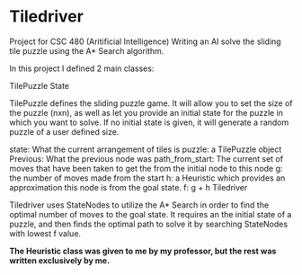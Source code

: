 # Tiledriver

Project for CSC 480 (Aritificial Intelligence) Writing an AI solve the sliding tile puzzle using the A* Search algorithm.

In this project I defined 2 main classes:

TilePuzzle
State

TilePuzzle defines the sliding puzzle game. It will allow you to set the size of the puzzle (nxn), as well as let you provide an initial state for the puzzle in which you want to solve. If no initial state is given, it will generate a random puzzle of a user defined size.

state: What the current arrangement of tiles is
puzzle: a TilePuzzle object
Previous: What the previous node was
path_from_start: The current set of moves that have been taken to get the from the initial node to this node
g: the number of moves made from the start
h: a Heuristic which provides an approximation this node is from the goal state.
f: g + h
Tiledriver

Tiledriver uses StateNodes to utilize the A* Search in order to find the optimal number of moves to the goal state. It requires an the initial state of a puzzle, and then finds the optimal path to solve it by searching StateNodes with lowest f value.

**The Heuristic class was given to me by my professor, but the rest was written exclusively by me.**
